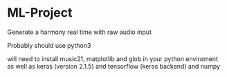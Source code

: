 # ML-Project
Generate a harmony real time with raw audio input

Probably should use python3

will need to install music21, matplotlib and glob in your python enviroment
as well as keras (version 2.1.5) and tensorflow (keras backend) and numpy
